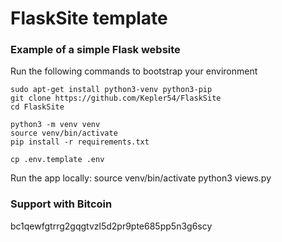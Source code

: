 # FlaskSite template
### Example of a simple Flask website
Run the following commands to bootstrap your environment
```console
sudo apt-get install python3-venv python3-pip
git clone https://github.com/Kepler54/FlaskSite
cd FlaskSite

python3 -m venv venv
source venv/bin/activate
pip install -r requirements.txt

cp .env.template .env
```
Run the app locally:
source venv/bin/activate
python3 views.py
### Support with Bitcoin
bc1qewfgtrrg2gqgtvzl5d2pr9pte685pp5n3g6scy

